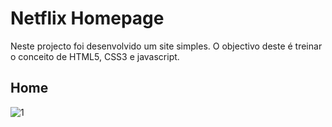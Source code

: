 # Netflix Homepage
 Neste projecto foi desenvolvido um site simples.
 O objectivo deste é treinar o conceito de HTML5, CSS3 e javascript.
  ## Home
  ![1](https://user-images.githubusercontent.com/26737849/95576860-12c88480-0a29-11eb-92b5-db0ec938a258.png)
  ##
